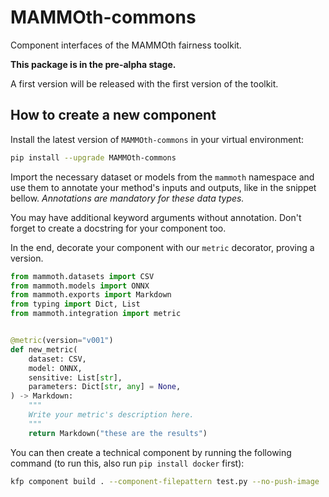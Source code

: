 # MAMMOth-commons

Component interfaces of the MAMMOth fairness toolkit.

**This package is in the pre-alpha stage.**

A first version will be released with the first 
version of the toolkit.

## How to create a new component

Install the latest version of `MAMMOth-commons`
in your virtual environment:

```bash
pip install --upgrade MAMMOth-commons
```

Import the necessary dataset or models from the `mammoth`
namespace and use them to annotate your method's inputs
and outputs, like in the snippet bellow. 
*Annotations are mandatory for these data types.* 

You may have additional keyword arguments without annotation.
Don't forget to create a docstring for your component too.

In the end, decorate your component with our `metric` decorator,
proving a version.

```python
from mammoth.datasets import CSV
from mammoth.models import ONNX
from mammoth.exports import Markdown
from typing import Dict, List
from mammoth.integration import metric


@metric(version="v001")
def new_metric(
    dataset: CSV,
    model: ONNX,
    sensitive: List[str],
    parameters: Dict[str, any] = None,
) -> Markdown:
    """
    Write your metric's description here.
    """
    return Markdown("these are the results")

```

You can then create a technical component by running the following
command (to run this, also run `pip install docker` first):
```bash
kfp component build . --component-filepattern test.py --no-push-image
```